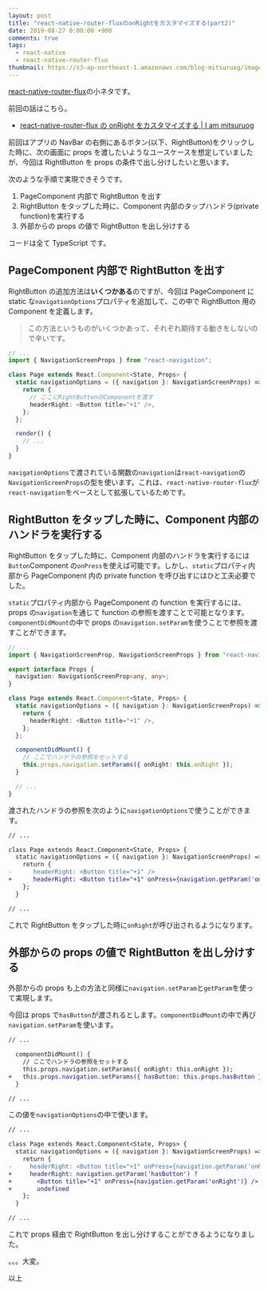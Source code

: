 ```yaml
---
layout: post
title: "react-native-router-fluxのonRightをカスタマイズする(part2)"
date: 2019-08-27 0:00:00 +900
comments: true
tags:
  - react-native
  - react-native-router-flux
thumbnail: https://s3-ap-northeast-1.amazonaws.com/blog-mitsuruog/images/2019/rnrf-logo.png
---
```


[react-native-router-flux](https://github.com/aksonov/react-native-router-flux)の小ネタです。

前回の話はこちら。

- [react\-native\-router\-flux の onRight をカスタマイズする \| I am mitsuruog](https://blog.mitsuruog.info/2019/03/rnrf-customizable-onright)

前回はアプリの NavBar の右側にあるボタン(以下、RightButton)をクリックした時に、次の画面に props を渡したいようなユースケースを想定していましたが、今回は RightButton を props の条件で出し分けしたいと思います。

次のような手順で実現できそうです。

1. PageComponent 内部で RightButton を出す
2. RightButton をタップした時に、Component 内部のタップハンドラ(private function)を実行する
3. 外部からの props の値で RightButton を出し分けする

コードは全て TypeScript です。

## PageComponent 内部で RightButton を出す

RightButton の追加方法は**いくつかある**のですが、今回は PageComponent に static な`navigationOptions`プロパティを追加して、この中で RightButton 用の Component を定義します。

> この方法というものがいくつかあって、それぞれ期待する動きをしないので辛いです。

```ts
// ...
import { NavigationScreenProps } from "react-navigation";

class Page extends React.Component<State, Props> {
  static navigationOptions = ({ navigation }: NavigationScreenProps) => {
    return {
      // ここにRightButtonのComponentを渡す
      headerRight: <Button title="+1" />,
    };
  };

  render() {
    // ...
  }
}
```

`navigationOptions`で渡されている関数の`navigation`は`react-navigation`の`NavigationScreenProps`の型を使います。これは、`react-native-router-flux`が`react-navigation`をベースとして拡張しているためです。

## RightButton をタップした時に、Component 内部のハンドラを実行する

RightButton をタップした時に、Component 内部のハンドラを実行するには`Button`Component の`onPress`を使えば可能です。しかし、`static`プロパティ内部から PageComponent 内の private function を呼び出すにはひと工夫必要でした。

`static`プロパティ内部から PageComponent の function を実行するには、props の`navigation`を通じて function の参照を渡すことで可能となります。
`componentDidMount`の中で props の`navigation.setParam`を使うことで参照を渡すことができます。

```ts
// ...
import { NavigationScreenProp, NavigationScreenProps } from "react-navigation";

export interface Props {
  navigation: NavigationScreenProp<any, any>;
}

class Page extends React.Component<State, Props> {
  static navigationOptions = ({ navigation }: NavigationScreenProps) => {
    return {
      headerRight: <Button title="+1" />,
    };
  };

  componentDidMount() {
    // ここでハンドラの参照をセットする
    this.props.navigation.setParams({ onRight: this.onRight });
  }

  // ...
}
```

渡されたハンドラの参照を次のように`navigationOptions`で使うことができます。

```diff
// ...

class Page extends React.Component<State, Props> {
  static navigationOptions = ({ navigation }: NavigationScreenProps) => {
    return {
-      headerRight: <Button title="+1" />
+      headerRight: <Button title="+1" onPress={navigation.getParam('onRight')} />
    };
  }

// ...
```

これで RightButton をタップした時に`onRight`が呼び出されるようになります。

## 外部からの props の値で RightButton を出し分けする

外部からの props も上の方法と同様に`navigation.setParam`と`getParam`を使って実現します。

今回は props で`hasButton`が渡されるとします。`componentDidMount`の中で再び`navigation.setParam`を使います。

```diff
// ...

  componentDidMount() {
    // ここでハンドラの参照をセットする
    this.props.navigation.setParams({ onRight: this.onRight });
+   this.props.navigation.setParams({ hasButton: this.props.hasButton });
  }

// ...
```

この値を`navigationOptions`の中で使います。

```diff
// ...

class Page extends React.Component<State, Props> {
  static navigationOptions = ({ navigation }: NavigationScreenProps) => {
    return {
-     headerRight: <Button title="+1" onPress={navigation.getParam('onRight')} />
+     headerRight: navigation.getParam('hasButton') ?
+       <Button title="+1" onPress={navigation.getParam('onRight')} /> :
+       undefined
    };
  }

// ...
```

これで props 経由で RightButton を出し分けすることができるようになりました。

。。。大変。

以上
